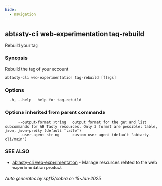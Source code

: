 ```yaml
---
hide:
  - navigation
---
```

## abtasty-cli web-experimentation tag-rebuild

Rebuild your tag

### Synopsis

Rebuild the tag of your account

```
abtasty-cli web-experimentation tag-rebuild [flags]
```

### Options

```
  -h, --help   help for tag-rebuild
```

### Options inherited from parent commands

```
      --output-format string   output format for the get and list subcommands for AB Tasty resources. Only 3 format are possible: table, json, json-pretty (default "table")
      --user-agent string      custom user agent (default "abtasty-cli/main")
```

### SEE ALSO

* [abtasty-cli web-experimentation](abtasty-cli_web-experimentation.md)	 - Manage resources related to the web experimentation product

###### Auto generated by spf13/cobra on 15-Jan-2025
